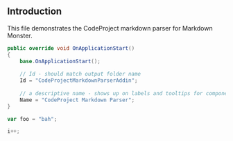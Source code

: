 ﻿## Introduction

This file demonstrates the CodeProject markdown parser for Markdown Monster.

```csharp
public override void OnApplicationStart()
{
    base.OnApplicationStart();
    
    // Id - should match output folder name
    Id = "CodeProjectMarkdownParserAddin";
    
    // a descriptive name - shows up on labels and tooltips for components
    Name = "CodeProject Markdown Parser";
}
```

```javascript
var foo = "bah";
```

```cpp
i++;
```